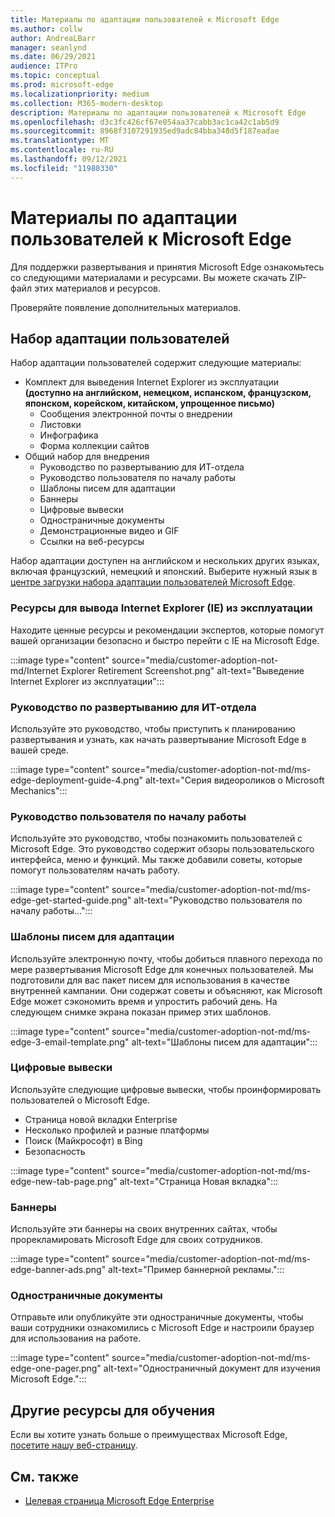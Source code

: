 ```yaml
---
title: Материалы по адаптации пользователей к Microsoft Edge
ms.author: collw
author: AndreaLBarr
manager: seanlynd
ms.date: 06/29/2021
audience: ITPro
ms.topic: conceptual
ms.prod: microsoft-edge
ms.localizationpriority: medium
ms.collection: M365-modern-desktop
description: Материалы по адаптации пользователей к Microsoft Edge
ms.openlocfilehash: d3c3fc426cf67e054aa37cabb3ac1ca42c1ab5d9
ms.sourcegitcommit: 8968f3107291935ed9adc84bba348d5f187eadae
ms.translationtype: MT
ms.contentlocale: ru-RU
ms.lasthandoff: 09/12/2021
ms.locfileid: "11980330"
---
```

# <a name="customer-adoption-materials-for-microsoft-edge"></a>Материалы по адаптации пользователей к Microsoft Edge

Для поддержки развертывания и принятия Microsoft Edge ознакомьтесь со следующими материалами и ресурсами. Вы можете скачать ZIP-файл этих материалов и ресурсов.

Проверяйте появление дополнительных материалов.

## <a name="customer-adoption-kit"></a>Набор адаптации пользователей

Набор адаптации пользователей содержит следующие материалы:
- Комплект для выведения Internet Explorer из эксплуатации **(доступно на английском, немецком, испанском, французском, японском, корейском, китайском, упрощенное письмо)**
    - Сообщения электронной почты о внедрении
    - Листовки
    - Инфографика
    - Форма коллекции сайтов
- Общий набор для внедрения
    - Руководство по развертыванию для ИТ-отдела
    - Руководство пользователя по началу работы
    - Шаблоны писем для адаптации
    - Баннеры
    - Цифровые вывески
    - Одностраничные документы
    - Демонстрационные видео и GIF
    - Ссылки на веб-ресурсы

Набор адаптации доступен на английском и нескольких других языках, включая французский, немецкий и японский. Выберите нужный язык в [центре загрузки набора адаптации пользователей Microsoft Edge](https://www.microsoft.com/download/details.aspx?id=102119).

### <a name="internet-explorer-ie-retirement-resources"></a>Ресурсы для вывода Internet Explorer (IE) из эксплуатации

Находите ценные ресурсы и рекомендации экспертов, которые помогут вашей организации безопасно и быстро перейти с IE на Microsoft Edge.

:::image type="content" source="media/customer-adoption-not-md/Internet Explorer Retirement Screenshot.png" alt-text="Выведение Internet Explorer из эксплуатации":::

### <a name="it-deployment-guide"></a>Руководство по развертыванию для ИТ-отдела

Используйте это руководство, чтобы приступить к планированию развертывания и узнать, как начать развертывание Microsoft Edge в вашей среде.

:::image type="content" source="media/customer-adoption-not-md/ms-edge-deployment-guide-4.png" alt-text="Серия видеороликов о Microsoft Mechanics":::

### <a name="how-to-get-started-user-guide"></a>Руководство пользователя по началу работы

Используйте это руководство, чтобы познакомить пользователей с Microsoft Edge. Это руководство содержит обзоры пользовательского интерфейса, меню и функций. Мы также добавили советы, которые помогут пользователям начать работу.

:::image type="content" source="media/customer-adoption-not-md/ms-edge-get-started-guide.png" alt-text="Руководство пользователя по началу работы...":::

### <a name="adoption-email-templates"></a>Шаблоны писем для адаптации

Используйте электронную почту, чтобы добиться плавного перехода по мере развертывания Microsoft Edge для конечных пользователей. Мы подготовили для вас пакет писем для использования в качестве внутренней кампании. Они содержат советы и объясняют, как Microsoft Edge может сэкономить время и упростить рабочий день. На следующем снимке экрана показан пример этих шаблонов.

:::image type="content" source="media/customer-adoption-not-md/ms-edge-3-email-template.png" alt-text="Шаблоны писем для адаптации":::

### <a name="digital-signage"></a>Цифровые вывески

Используйте следующие цифровые вывески, чтобы проинформировать пользователей о Microsoft Edge.

- Страница новой вкладки Enterprise
- Несколько профилей и разные платформы
- Поиск (Майкрософт) в Bing
- Безопасность

:::image type="content" source="media/customer-adoption-not-md/ms-edge-new-tab-page.png" alt-text="Страница Новая вкладка":::

### <a name="banners"></a>Баннеры

Используйте эти баннеры на своих внутренних сайтах, чтобы прорекламировать Microsoft Edge для своих сотрудников.

:::image type="content" source="media/customer-adoption-not-md/ms-edge-banner-ads.png" alt-text="Пример баннерной рекламы.":::

### <a name="one-pagers"></a>Одностраничные документы

Отправьте или опубликуйте эти одностраничные документы, чтобы ваши сотрудники ознакомились с Microsoft Edge и настроили браузер для использования на работе.

:::image type="content" source="media/customer-adoption-not-md/ms-edge-one-pager.png" alt-text="Одностраничный документ для изучения Microsoft Edge.":::

## <a name="other-learning-resources"></a>Другие ресурсы для обучения

Если вы хотите узнать больше о преимуществах Microsoft Edge, [посетите нашу веб-страницу](https://www.microsoft.com/edge/business).

## <a name="see-also"></a>См. также

- [Целевая страница Microsoft Edge Enterprise](https://aka.ms/EdgeEnterprise)
